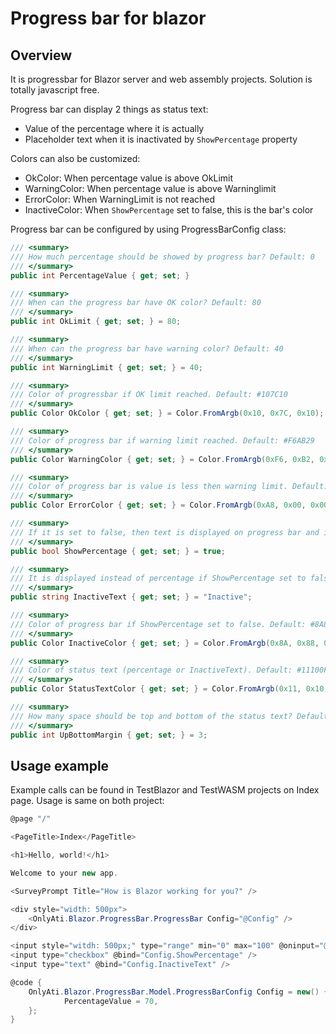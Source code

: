 # Progress bar for blazor

## Overview
It is progressbar for Blazor server and web assembly projects. Solution is totally javascript free.

Progress bar can display 2 things as status text:
- Value of the percentage where it is actually
- Placeholder text when it is inactivated by `ShowPercentage` property

Colors can also be customized:
- OkColor: When percentage value is above OkLimit
- WarningColor: When percentage value is above Warninglimit
- ErrorColor: When WarningLimit is not reached
- InactiveColor: When `ShowPercentage` set to false, this is the bar's color

Progress bar can be configured by using ProgressBarConfig class:
```csharp
/// <summary>
/// How much percentage should be showed by progress bar? Default: 0
/// </summary>
public int PercentageValue { get; set; }

/// <summary>
/// When can the progress bar have OK color? Default: 80
/// </summary>
public int OkLimit { get; set; } = 80;

/// <summary>
/// When can the progress bar have warning color? Default: 40
/// </summary>
public int WarningLimit { get; set; } = 40;

/// <summary>
/// Color of progressbar if OK limit reached. Default: #107C10
/// </summary>
public Color OkColor { get; set; } = Color.FromArgb(0x10, 0x7C, 0x10);

/// <summary>
/// Color of progress bar if warning limit reached. Default: #F6AB29
/// </summary>
public Color WarningColor { get; set; } = Color.FromArgb(0xF6, 0xB2, 0x29);

/// <summary>
/// Color of progress bar is value is less then warning limit. Default: #A80000
/// </summary>
public Color ErrorColor { get; set; } = Color.FromArgb(0xA8, 0x00, 0x00);

/// <summary>
/// If it is set to false, then text is displayed on progress bar and it becomes inactive. Default: true
/// </summary>
public bool ShowPercentage { get; set; } = true;

/// <summary>
/// It is displayed instead of percentage if ShowPercentage set to false. Default: Inactive
/// </summary>
public string InactiveText { get; set; } = "Inactive";

/// <summary>
/// Color of progress bar if ShowPercentage set to false. Default: #8A8886
/// </summary>
public Color InactiveColor { get; set; } = Color.FromArgb(0x8A, 0x88, 0x86);

/// <summary>
/// Color of status text (percentage or InactiveText). Default: #11100F
/// </summary>
public Color StatusTextColor { get; set; } = Color.FromArgb(0x11, 0x10, 0x0F);

/// <summary>
/// How many space should be top and bottom of the status text? Default: 3 (in px unit)
/// </summary>
public int UpBottomMargin { get; set; } = 3;
```

## Usage example
Example calls can be found in TestBlazor and TestWASM projects on Index page. Usage is same on both project:
```csharp
@page "/"

<PageTitle>Index</PageTitle>

<h1>Hello, world!</h1>

Welcome to your new app.

<SurveyPrompt Title="How is Blazor working for you?" />

<div style="width: 500px">
    <OnlyAti.Blazor.ProgressBar.ProgressBar Config="@Config" />
</div>

<input style="witdh: 500px;" type="range" min="0" max="100" @oninput="@((e) => Config.PercentageValue = Convert.ToInt32(e.Value))" />
<input type="checkbox" @bind="Config.ShowPercentage" />
<input type="text" @bind="Config.InactiveText" />

@code {
    OnlyAti.Blazor.ProgressBar.Model.ProgressBarConfig Config = new() {
            PercentageValue = 70,
    };
}
```